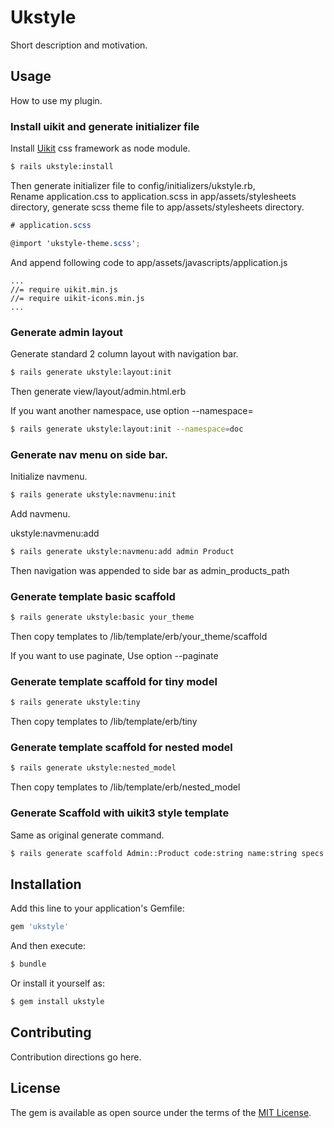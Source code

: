 # Ukstyle
Short description and motivation.

## Usage
How to use my plugin.

### Install uikit and generate initializer file

Install [Uikit](https://getuikit.com/) css framework as node module.

```bash
$ rails ukstyle:install
```
Then generate initializer file to config/initializers/ukstyle.rb,  
Rename application.css to application.scss in app/assets/stylesheets directory,
generate scss theme file to app/assets/stylesheets directory.  

```scss
# application.scss

@import 'ukstyle-theme.scss';
```

And append following code to app/assets/javascripts/application.js

```
...
//= require uikit.min.js
//= require uikit-icons.min.js
...
```
### Generate admin layout

Generate standard 2 column layout with navigation bar.

```bash
$ rails generate ukstyle:layout:init
```
Then generate view/layout/admin.html.erb

If you want another namespace, use option --namespace=<NAMESPACE>

```bash
$ rails generate ukstyle:layout:init --namespace=doc
```

### Generate nav menu on side bar.

Initialize navmenu.

```bash
$ rails generate ukstyle:navmenu:init
```
Add navmenu.

ukstyle:navmenu:add <Layout> <Model>

```bash
$ rails generate ukstyle:navmenu:add admin Product
```
Then navigation was appended to side bar as admin_products_path

### Generate template basic scaffold

```bash
$ rails generate ukstyle:basic your_theme
```
Then copy templates to /lib/template/erb/your_theme/scaffold

If you want to use paginate,
Use option --paginate  

### Generate template scaffold for tiny model

```bash
$ rails generate ukstyle:tiny
```
Then copy templates to /lib/template/erb/tiny

### Generate template scaffold for nested model

```bash
$ rails generate ukstyle:nested_model
```
Then copy templates to /lib/template/erb/nested_model

### Generate Scaffold with uikit3 style template

Same as original generate command.

```bash
$ rails generate scaffold Admin::Product code:string name:string specs:text
``` 

## Installation
Add this line to your application's Gemfile:

```ruby
gem 'ukstyle'
```

And then execute:
```bash
$ bundle
```

Or install it yourself as:
```bash
$ gem install ukstyle
```

## Contributing
Contribution directions go here.

## License
The gem is available as open source under the terms of the [MIT License](https://opensource.org/licenses/MIT).

